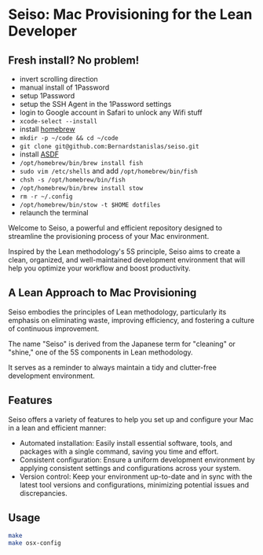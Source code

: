 # Seiso: Mac Provisioning for the Lean Developer

## Fresh install? No problem!

- invert scrolling direction
- manual install of 1Password
- setup 1Password
- setup the SSH Agent in the 1Password settings
- login to Google account in Safari to unlock any Wifi stuff
- `xcode-select --install`
- install [homebrew](https://brew.sh/)
- `mkdir -p ~/code && cd ~/code`
- `git clone git@github.com:Bernardstanislas/seiso.git`
- install [ASDF](https://asdf-vm.com/)
- `/opt/homebrew/bin/brew install fish`
- `sudo vim /etc/shells` and add `/opt/homebrew/bin/fish`
- `chsh -s /opt/homebrew/bin/fish`
- `/opt/homebrew/bin/brew install stow`
- `rm -r ~/.config`
- `/opt/homebrew/bin/stow -t $HOME dotfiles`
- relaunch the terminal

Welcome to Seiso, a powerful and efficient repository designed to streamline the provisioning process of your Mac environment.

Inspired by the Lean methodology's 5S principle, Seiso aims to create a clean, organized, and well-maintained development environment that will help you optimize your workflow and boost productivity.

## A Lean Approach to Mac Provisioning

Seiso embodies the principles of Lean methodology, particularly its emphasis on eliminating waste, improving efficiency, and fostering a culture of continuous improvement.

The name "Seiso" is derived from the Japanese term for "cleaning" or "shine," one of the 5S components in Lean methodology.

It serves as a reminder to always maintain a tidy and clutter-free development environment.

## Features

Seiso offers a variety of features to help you set up and configure your Mac in a lean and efficient manner:

- Automated installation: Easily install essential software, tools, and packages with a single command, saving you time and effort.
- Consistent configuration: Ensure a uniform development environment by applying consistent settings and configurations across your system.
- Version control: Keep your environment up-to-date and in sync with the latest tool versions and configurations, minimizing potential issues and discrepancies.

## Usage

```bash
make
make osx-config
```
